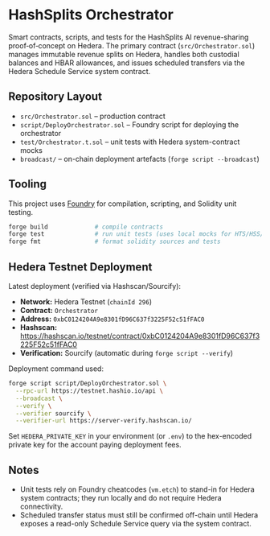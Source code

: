 # HashSplits Orchestrator

Smart contracts, scripts, and tests for the HashSplits AI revenue-sharing proof‑of‑concept on Hedera. The
primary contract (`src/Orchestrator.sol`) manages immutable revenue splits on Hedera,
handles both custodial balances and HBAR allowances, and issues scheduled transfers via
the Hedera Schedule Service system contract.

## Repository Layout

- `src/Orchestrator.sol` – production contract
- `script/DeployOrchestrator.sol` – Foundry script for deploying the orchestrator
- `test/Orchestrator.t.sol` – unit tests with Hedera system-contract mocks
- `broadcast/` – on-chain deployment artefacts (`forge script --broadcast`)

## Tooling

This project uses [Foundry](https://book.getfoundry.sh/) for compilation, scripting, and
Solidity unit testing.

```bash
forge build             # compile contracts
forge test              # run unit tests (uses local mocks for HTS/HSS/HAS)
forge fmt               # format solidity sources and tests
```

## Hedera Testnet Deployment

Latest deployment (verified via Hashscan/Sourcify):

- **Network:** Hedera Testnet (`chainId 296`)
- **Contract:** `Orchestrator`
- **Address:** `0xbC0124204A9e8301fD96C637f3225F52c51fFAC0`
- **Hashscan:** <https://hashscan.io/testnet/contract/0xbC0124204A9e8301fD96C637f3225F52c51fFAC0>
- **Verification:** Sourcify (automatic during `forge script --verify`)

Deployment command used:

```bash
forge script script/DeployOrchestrator.sol \
  --rpc-url https://testnet.hashio.io/api \
  --broadcast \
  --verify \
  --verifier sourcify \
  --verifier-url https://server-verify.hashscan.io/
```

Set `HEDERA_PRIVATE_KEY` in your environment (or `.env`) to the hex-encoded private key
for the account paying deployment fees.

## Notes

- Unit tests rely on Foundry cheatcodes (`vm.etch`) to stand-in for Hedera system
  contracts; they run locally and do not require Hedera connectivity.
- Scheduled transfer status must still be confirmed off-chain until Hedera exposes a
  read-only Schedule Service query via the system contract.
